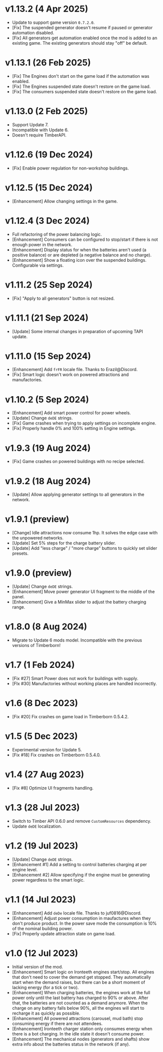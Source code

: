 # v1.13.2 (4 Apr 2025)
* Update to support game version `0.7.2.0`.
* [Fix] The suspended generator doesn't resume if paused or generator automation disabled.
* [Fix] All generators get automation enabled once the mod is added to an existing game. The existing generators should stay "off" be default.

# v1.13.1 (26 Feb 2025)
* [Fix] The Engines don't start on the game load if the automation was enabled.
* [Fix] The Engines suspended state doesn't restore on the game load.
* [Fix] The consumers suspended state doesn't restore on the game load.

# v1.13.0 (2 Feb 2025)
* Support Update 7.
* Incompatible with Update 6.
* Doesn't require TimberAPI.

# v1.12.6 (19 Dec 2024)
* [Fix] Enable power regulation for non-workshop buildings.

# v1.12.5 (15 Dec 2024)
* [Enhancement] Allow changing settings in the game.

# v1.12.4 (3 Dec 2024)
* Full refactoring of the power balancing logic.
* [Enhancement] Consumers can be configured to stop/start if there is not enough power in the network.
* [Enhancement] Display status for when the batteries aren't used (a positive balance) or are depleted (a negative balance and no charge). 
* [Enhancement] Show a floating icon over the suspended buildings. Configurable via settings.

# v1.11.2 (25 Sep 2024)
* [Fix] "Apply to all generators" button is not resized.

# v1.11.1 (21 Sep 2024)
* [Update] Some internal changes in preparation of upcoming TAPI update.

# v1.11.0 (15 Sep 2024)
* [Enhancement] Add `frFR` locale file. Thanks to Erazil@Discord.
* [Fix] Smart logic doesn't work on powered attractions and manufactories.

# v1.10.2 (5 Sep 2024)
* [Enhancement] Add smart power control for power wheels.
* [Update] Change `deDE` strings.
* [Fix] Game crashes when trying to apply settings on incomplete engine. 
* [Fix] Properly handle 0% and 100% setting in Engine settings.

# v1.9.3 (19 Aug 2024)
* [Fix] Game crashes on powered buildings with no recipe selected.

# v1.9.2 (18 Aug 2024)
* [Update] Allow applying generator settings to all generators in the network.

# v1.9.1 (preview)
* [Change] Idle attractions now consume 1hp. It solves the edge case with the unpowered networks.
* [Update] Set 5% steps for the charge battery slider.
* [Update] Add "less charge" / "more charge" buttons to quickly set slider presets.

# v1.9.0 (preview)
* [Update] Change `deDE` strings.
* [Enhancement] Move power generator UI fragment to the middle of the panel.
* [Enhancement] Give a MinMax slider to adjust the battery charging range.

# v1.8.0 (8 Aug 2024)
* Migrate to Update 6 mods model. Incompatible with the previous versions of Timberborn!

# v1.7 (1 Feb 2024)
* [Fix #27] Smart Power does not work for buildings with supply.
* [FIx #30] Manufactories without working places are handled incorrectly.

# v1.6 (8 Dec 2023)
* [Fix #20] Fix crashes on game load in Timberborn 0.5.4.2.

# v1.5 (5 Dec 2023)
* Experimental version for Update 5.
* [Fix #18] Fix crashes on Timberborn 0.5.4.0.

# v1.4 (27 Aug 2023)
* [Fix #8] Optimize UI fragments handling.

# v1.3 (28 Jul 2023)
* Switch to Timber API 0.6.0 and remove `CustomResources` dependency.
* Update `deDE` localization.

# v1.2 (19 Jul 2023)
* [Update] Change `deDE` strings.
* [Enhancement #1] Add a setting to control batteries charging at per engine level.
* [Enhancement #2] Allow specifying if the engine must be generating power regardless to the smart logic.

# v1.1 (14 Jul 2023)
* [Enhancement] Add `deDe` locale file. Thanks to juf0816@Discord.
* [Enhancement] Adjust power consumption in maufactures when they don't produce product. In the
  power save mode the consumption is 10% of the nominal building power.
* [Fix] Properly update attraction state on game load.

# v1.0 (12 Jul 2023)
* Initial version of the mod.
* [Enhancement] Smart logic on Ironteeth engines start/stop. All engines that don't need to cover
  the demand get stopped. They automatically start when the demand raises, but there can be a short
  moment of lacking energy (for a tick or two).
* [Enhancement] When charging batteries, the engines work at the full power only until the last
  battery has charged to 90% or above. After that, the batteries are not counted as a demand
  anymore. When the charge on any battery falls below 90%, all the engines will start to recharge
  it as quickly as possible.
* [Enhancement] All powered attractions (carousel, mud bath) stop consuming energy if there are not
  attendees.
* [Enhancement] Ironteeth charger station only consumes energy when there is a bot charging. In the
  idle state it doesn't consume power.
* [Enhancement] The mechanical nodes (generators and shafts) show extra info about the batteries
  status in the network (if any).
